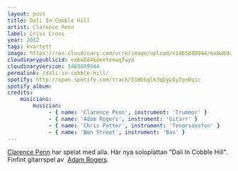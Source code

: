 ```yaml
---
layout: post
title: Dali In Cobble Hill
artist: Clarence Penn
label: Criss Cross
year: 2012
tags: kvartett
image: https://res.cloudinary.com/urre/image/upload/v1465689944/exbw8d4kdeeteewqfwyo.jpg
cloudinarypublicid: exbw8d4kdeeteewqfwyo
cloudinaryversion: 1465689944
permalink: /dali-in-cobble-hill/
spotify: http://open.spotify.com/track/51WbbglK3qDyLGyJgoUqic
spotify_album: 
credits:
    musicians:
        musician:
             - { name: 'Clarence Penn', instrument: 'Trummor' }
             - { name: 'Adam Rogers', instrument: 'Gitarr' }
             - { name: 'Chris Potter', instrument: 'Tenorsaxofon' }
             - { name: 'Ben Street', instrument: 'Bas' }
---
```


<a href="http://clarencepenn.com/">Clarence Penn</a> har spelat med alla. Här nya soloplattan "Dali In Cobble Hill". Finfint gitarrspel av  <a href="http://en.wikipedia.org/wiki/Adam_Rogers_(musician)">Adam Rogers</a>.